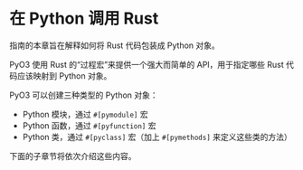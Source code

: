 # 在 Python 调用 Rust

指南的本章旨在解释如何将 Rust 代码包装成 Python 对象。

PyO3 使用 Rust 的“过程宏”来提供一个强大而简单的 API，用于指定哪些 Rust 代码应该映射到 Python 对象。

PyO3 可以创建三种类型的 Python 对象：

- Python 模块，通过 `#[pymodule]` 宏
- Python 函数，通过 `#[pyfunction]` 宏
- Python 类，通过 `#[pyclass]` 宏（加上 `#[pymethods]` 来定义这些类的方法）

下面的子章节将依次介绍这些内容。